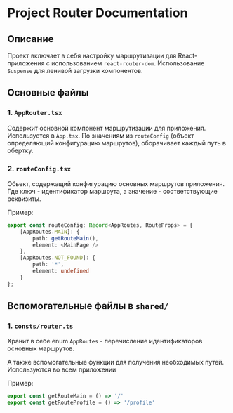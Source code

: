# Project Router Documentation

## Описание

Проект включает в себя настройку маршрутизации для 
React-приложения с использованием `react-router-dom`. 
Использование `Suspense` для ленивой загрузки компонентов.

## Основные файлы
### 1. `AppRouter.tsx`

Содержит основной компонент маршрутизации для приложения. 
Используется в `App.tsx`. По значениям из `routeConfig` 
(объект определяющий конфигурацию маршрутов), оборачивает каждый путь в обертку.

### 2. `routeConfig.tsx`
Обьект, содержащий конфигурацию основных маршрутов приложения. Где ключ - 
идентификатор маршрута, а значение - соответствующие реквизиты.

Пример:
``` typescript
export const routeConfig: Record<AppRoutes, RouteProps> = {
    [AppRoutes.MAIN]: {
        path: getRouteMain(),
        element: <MainPage />
    },
    [AppRoutes.NOT_FOUND]: {
        path: '*',
        element: undefined
    }
};
```

## Вспомогательные файлы в `shared/`
### 1. `consts/router.ts`
Хранит в себе enum `AppRoutes` - перечисление идентификаторов основных маршрутов.

А также вспомогательные функции для получения необходимых путей. 
Используются во всем приложении

Пример:
``` typescript
export const getRouteMain = () => '/'
export const getRouteProfile = () => '/profile'
```
